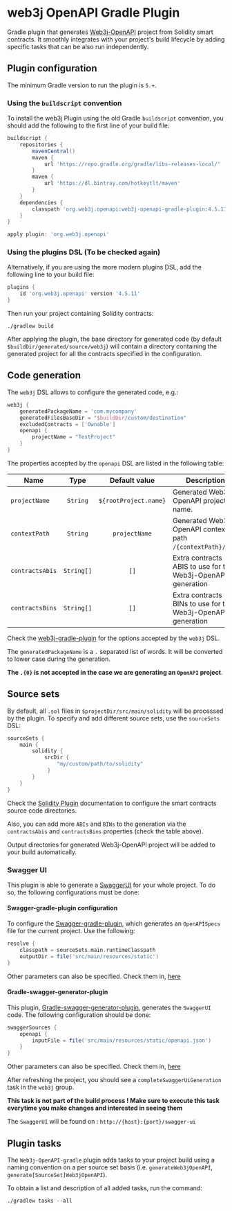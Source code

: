 web3j OpenAPI Gradle Plugin
============================

Gradle plugin that generates [Web3j-OpenAPI](https://github.com/web3j/web3j-openapi) 
project from Solidity smart contracts.
It smoothly integrates with your project's build lifecycle by adding specific tasks that can be also
run independently.

## Plugin configuration

The minimum Gradle version to run the plugin is `5.+`.

### Using the `buildscript` convention

To install the web3j Plugin using the old Gradle `buildscript` convention, you should add 
the following to the first line of your build file:

```groovy
buildscript {
    repositories {
        mavenCentral()
        maven {
            url 'https://repo.gradle.org/gradle/libs-releases-local/'
        }
        maven {
            url 'https://dl.bintray.com/hotkeytlt/maven'
        }
    }
    dependencies {
        classpath 'org.web3j.openapi:web3j-openapi-gradle-plugin:4.5.11'
    }
}

apply plugin: 'org.web3j.openapi'
```

### Using the plugins DSL (To be checked again)

Alternatively, if you are using the more modern plugins DSL, add the following line to your 
build file:

```groovy
plugins {
    id 'org.web3j.openapi' version '4.5.11'
}
```

Then run your project containing Solidity contracts:

```
./gradlew build
```

After applying the plugin, the base directory for generated code (by default 
`$buildDir/generated/source/web3j`) will contain a directory containing the generated
project for all the contracts specified in the configuration.

## Code generation

The `web3j` DSL allows to configure the generated code, e.g.:

```groovy
web3j {
    generatedPackageName = 'com.mycompany'
    generatedFilesBaseDir = "$buildDir/custom/destination"
    excludedContracts = ['Ownable']
    openapi {
        projectName = "TestProject"
    }
}
```

The properties accepted by the `openapi` DSL are listed in the following table: 

|  Name                   | Type       | Default value                       | Description |
|-------------------------|:----------:|:-----------------------------------:|-------------|
| `projectName`           | `String`   | `${rootProject.name}`               | Generated Web3j-OpenAPI project name. |
| `contextPath`           | `String`   | `projectName`                       | Generated Web3j-OpenAPI context path `/{contextPath}/...`. |
| `contractsAbis`         | `String[]` | `[]`                                | Extra contracts ABIS to use for the Web3j-OpenAPI generation |
| `contractsBins`         | `String[]` | `[]`                                | Extra contracts BINs to use for the Web3j-OpenAPI generation |

Check the [web3j-gradle-plugin](https://github.com/web3j/web3j-gradle-plugin#code-generation) 
for the options accepted by the `web3j` DSL.

The `generatedPackageName` is a `.` separated list of words. It will be converted to lower case during the generation.

**The `.{0}` is not accepted in the case we are generating an `OpenAPI` project**.

## Source sets

By default, all `.sol` files in `$projectDir/src/main/solidity` will be processed by the plugin.
To specify and add different source sets, use the `sourceSets` DSL:

```groovy
sourceSets {
    main {
        solidity {
            srcDir { 
                "my/custom/path/to/solidity" 
             }
        }
    }
}
```

Check the [Solidity Plugin](https://github.com/web3j/solidity-gradle-plugin)
documentation to configure the smart contracts source code directories.

Also, you can add more `ABIs` and `BINs` to the generation via 
the `contractsAbis` and `contractsBins` properties (check the table above).

Output directories for generated Web3j-OpenAPI project
will be added to your build automatically.

### Swagger UI

This plugin is able to generate a [SwaggerUI](https://github.com/swagger-api/swagger-ui) for your whole project.
To do so, the following configurations must be done:

#### Swagger-gradle-plugin configuration

To configure the [Swagger-gradle-plugin](https://github.com/swagger-api/swagger-core/tree/master/modules/swagger-gradle-plugin),
which generates an `OpenAPISpecs` file for the current project. Use the following:

```groovy
resolve {
    classpath = sourceSets.main.runtimeClasspath
    outputDir = file('src/main/resources/static')
}
```
Other parameters can also be specified. Check them in, [here](https://github.com/swagger-api/swagger-core/tree/master/modules/swagger-gradle-plugin#parameters)

#### Gradle-swagger-generator-plugin

This plugin, [Gradle-swagger-generator-plugin](https://github.com/int128/gradle-swagger-generator-plugin), generates
the `SwaggerUI` code. The following configuration should be done:

```groovy
swaggerSources {
    openapi {
        inputFile = file('src/main/resources/static/openapi.json')
    }
}
```
Other parameters can also be specified. Check them in, [here](https://github.com/int128/gradle-swagger-generator-plugin#task-type-generateswaggercode)

After refreshing the project, you should see a `completeSwaggerUiGeneration` task in the `web3j` group. 

**This task is not part of the build process ! 
Make sure to execute this task everytime you make changes and interested in seeing them**

The `SwaggerUI` will be found on : `http://{host}:{port}/swagger-ui`

## Plugin tasks

The ``Web3j-OpenAPI-gradle`` plugin adds tasks to your project build using 
a naming convention on a per source set basis
(i.e. `generateWeb3jOpenAPI`, `generate[SourceSet]Web3jOpenAPI`).

To obtain a list and description of all added tasks, run the command:

```
./gradlew tasks --all
```

[web3j]: https://web3j.io/
